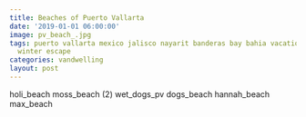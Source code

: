 ```yaml
---
title: Beaches of Puerto Vallarta
date: '2019-01-01 06:00:00'
image: pv_beach_.jpg
tags: puerto vallarta mexico jalisco nayarit banderas bay bahia vacation travel holidays
  winter escape
categories: vandwelling
layout: post
---
```


holi_beach
moss_beach (2)
wet_dogs_pv
dogs_beach
hannah_beach
max_beach